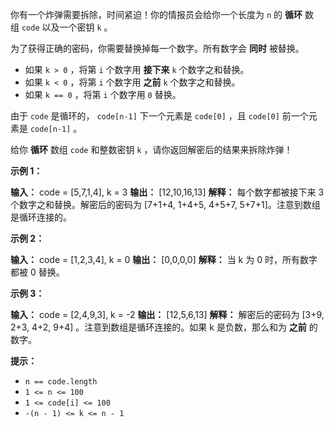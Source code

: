 你有一个炸弹需要拆除，时间紧迫！你的情报员会给你一个长度为 `n` 的 **循环** 数组 `code` 以及一个密钥 `k` 。

为了获得正确的密码，你需要替换掉每一个数字。所有数字会 **同时** 被替换。

*   如果 `k > 0` ，将第 `i` 个数字用 **接下来** `k` 个数字之和替换。
*   如果 `k < 0` ，将第 `i` 个数字用 **之前** `k` 个数字之和替换。
*   如果 `k == 0` ，将第 `i` 个数字用 `0` 替换。

由于 `code` 是循环的， `code[n-1]` 下一个元素是 `code[0]` ，且 `code[0]` 前一个元素是 `code[n-1]` 。

给你 **循环** 数组 `code` 和整数密钥 `k` ，请你返回解密后的结果来拆除炸弹！

**示例 1：** 

**输入：** code = \[5,7,1,4\], k = 3
**输出：** \[12,10,16,13\]
**解释：** 每个数字都被接下来 3 个数字之和替换。解密后的密码为 \[7+1+4, 1+4+5, 4+5+7, 5+7+1\]。注意到数组是循环连接的。

**示例 2：** 

**输入：** code = \[1,2,3,4\], k = 0
**输出：** \[0,0,0,0\]
**解释：** 当 k 为 0 时，所有数字都被 0 替换。

**示例 3：** 

**输入：** code = \[2,4,9,3\], k = -2
**输出：** \[12,5,6,13\]
**解释：** 解密后的密码为 \[3+9, 2+3, 4+2, 9+4\] 。注意到数组是循环连接的。如果 k 是负数，那么和为 **之前** 的数字。

**提示：** 

*   `n == code.length`
*   `1 <= n <= 100`
*   `1 <= code[i] <= 100`
*   `-(n - 1) <= k <= n - 1`